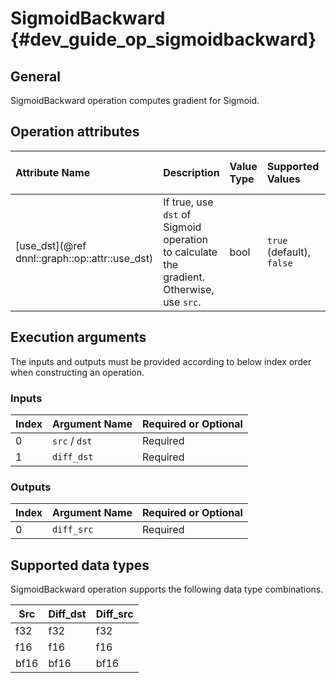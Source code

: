 SigmoidBackward {#dev_guide_op_sigmoidbackward}
===============================================

## General

SigmoidBackward operation computes gradient for Sigmoid.

## Operation attributes

| Attribute Name                                 | Description                                                                              | Value Type | Supported Values          | Required or Optional |
|:-----------------------------------------------|:-----------------------------------------------------------------------------------------|:-----------|:--------------------------|:----------------------|
| [use_dst](@ref dnnl::graph::op::attr::use_dst) | If true, use `dst` of Sigmoid operation to calculate the gradient. Otherwise, use `src`. | bool       | `true` (default), `false` | Optional              |

## Execution arguments

The inputs and outputs must be provided according to below index order when
constructing an operation.

### Inputs

| Index | Argument Name | Required or Optional |
|:------|:--------------|:---------------------|
| 0     | `src` / `dst` | Required             |
| 1     | `diff_dst`    | Required             |

### Outputs

Index | Argument Name | Required or Optional
-- | -- | --
0 | `diff_src` | Required

## Supported data types

SigmoidBackward operation supports the following data type combinations.

Src | Diff_dst | Diff_src
-- | -- | --
f32 | f32 | f32
f16 | f16 | f16
bf16 | bf16 | bf16
